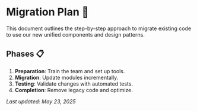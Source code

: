 # Migration Plan 🚀

This document outlines the step-by-step approach to migrate existing code to use our new unified components and design patterns.

## Phases 📋

1. **Preparation**: Train the team and set up tools.
2. **Migration**: Update modules incrementally.
3. **Testing**: Validate changes with automated tests.
4. **Completion**: Remove legacy code and optimize.

_Last updated: May 23, 2025_
